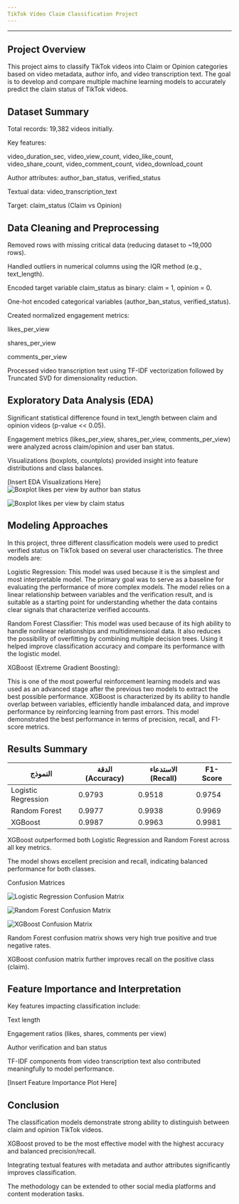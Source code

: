 ```yaml
---
TikTok Video Claim Classification Project
---
```

----


Project Overview
----

This project aims to classify TikTok videos into Claim or Opinion categories based on video metadata, author info, and video transcription text. The goal is to develop and compare multiple machine learning models to accurately predict the claim status of TikTok videos.


Dataset Summary
----
Total records: 19,382 videos initially.

Key features:

video_duration_sec, video_view_count, video_like_count, video_share_count, video_comment_count, video_download_count

Author attributes: author_ban_status, verified_status

Textual data: video_transcription_text

Target: claim_status (Claim vs Opinion)

Data Cleaning and Preprocessing
----
Removed rows with missing critical data (reducing dataset to ~19,000 rows).

Handled outliers in numerical columns using the IQR method (e.g., text_length).

Encoded target variable claim_status as binary: claim = 1, opinion = 0.

One-hot encoded categorical variables (author_ban_status, verified_status).

Created normalized engagement metrics:

likes_per_view

shares_per_view

comments_per_view

Processed video transcription text using TF-IDF vectorization followed by Truncated SVD for dimensionality reduction.

Exploratory Data Analysis (EDA)
----
Significant statistical difference found in text_length between claim and opinion videos (p-value << 0.05).

Engagement metrics (likes_per_view, shares_per_view, comments_per_view) were analyzed across claim/opinion and user ban status.

Visualizations (boxplots, countplots) provided insight into feature distributions and class balances.

[Insert EDA Visualizations Here]
![Boxplot likes per view by author ban status](images/Boxplot__likes_per_view_by_author_ban_status.png)

![Boxplot likes per view by claim status](images/Boxplot__likes_per_view_by_claim_status.png)


Modeling Approaches
----
In this project, three different classification models were used to predict verified status on TikTok based on several user characteristics. The three models are:

Logistic Regression:
This model was used because it is the simplest and most interpretable model. The primary goal was to serve as a baseline for evaluating the performance of more complex models. The model relies on a linear relationship between variables and the verification result, and is suitable as a starting point for understanding whether the data contains clear signals that characterize verified accounts.

Random Forest Classifier:
This model was used because of its high ability to handle nonlinear relationships and multidimensional data. It also reduces the possibility of overfitting by combining multiple decision trees. Using it helped improve classification accuracy and compare its performance with the logistic model.

XGBoost (Extreme Gradient Boosting):

This is one of the most powerful reinforcement learning models and was used as an advanced stage after the previous two models to extract the best possible performance. XGBoost is characterized by its ability to handle overlap between variables, efficiently handle imbalanced data, and improve performance by reinforcing learning from past errors. This model demonstrated the best performance in terms of precision, recall, and F1-score metrics.

Results Summary
----
| النموذج              | الدقة (Accuracy) | الاستدعاء (Recall) | F1-Score |
|----------------------|------------------|---------------------|----------|
| Logistic Regression  | 0.9793           | 0.9518              | 0.9754   |
| Random Forest        | 0.9977           | 0.9938              | 0.9969   |
| XGBoost              | 0.9987           | 0.9963              | 0.9981   |


XGBoost outperformed both Logistic Regression and Random Forest across all key metrics.

The model shows excellent precision and recall, indicating balanced performance for both classes.

Confusion Matrices


![Logistic Regression Confusion Matrix](images/Confusion_Matrix_with_Detailed_Labels.png)

![Random Forest Confusion Matrix](images/Random_Forest_Confusion_Matrix.png)

![XGBoost Confusion Matrix](images/XGBoost_Confusion_Matrix.png)

Random Forest confusion matrix shows very high true positive and true negative rates.

XGBoost confusion matrix further improves recall on the positive class (claim).


Feature Importance and Interpretation
----
Key features impacting classification include:

Text length

Engagement ratios (likes, shares, comments per view)

Author verification and ban status

TF-IDF components from video transcription text also contributed meaningfully to model performance.

[Insert Feature Importance Plot Here]


Conclusion
----
The classification models demonstrate strong ability to distinguish between claim and opinion TikTok videos.

XGBoost proved to be the most effective model with the highest accuracy and balanced precision/recall.

Integrating textual features with metadata and author attributes significantly improves classification.

The methodology can be extended to other social media platforms and content moderation tasks.

